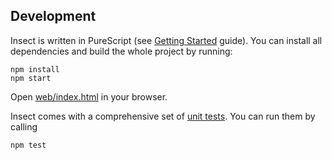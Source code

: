 Development
-----------

Insect is written in PureScript (see [Getting Started](https://github.com/purescript/documentation/blob/master/guides/Getting-Started.md) guide). You can install all dependencies and build the whole project by running:

    npm install
    npm start

Open [web/index.html](web/index.html) in your browser.

Insect comes with a comprehensive set of [unit tests](test/Main.purs). You can run them by calling

    npm test
